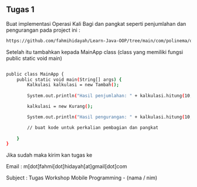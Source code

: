 

## Tugas 1 

Buat implementasi Operasi Kali Bagi dan pangkat seperti penjumlahan dan pengurangan pada project ini : 

```bash 
https://github.com/fahmihidayah/Learn-Java-OOP/tree/main/com/polinema/oop/polymorphism/kalkulator

```

Setelah itu tambahkan kepada MainApp class (class yang memiliki fungsi public static void main)

```bash 

public class MainApp {
    public static void main(String[] args) {
        Kalkulasi kalkulasi = new Tambah();
        
        System.out.println("Hasil penjumlahan: " + kalkulasi.hitung(10, 5));

        kalkulasi = new Kurang();

        System.out.println("Hasil pengurangan: " + kalkulasi.hitung(10, 5));

        // buat kode untuk perkalian pembagian dan pangkat
        
    }
}
```
Jika sudah maka kirim kan tugas ke


Email : m[dot]fahmi[dot]hidayah[at]gmail[dot]com 

Subject : Tugas Workshop Mobile Programming - (nama / nim)


